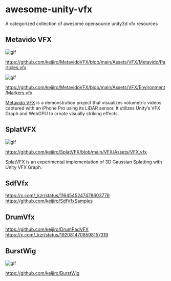 # awesome-unity-vfx

A categorized collection of awesome opensource unity3d vfx resources 


## Metavido VFX

![gif](https://github.com/user-attachments/assets/124a2b96-76d0-4e2a-8761-d2cc4ee1df72)

https://github.com/keijiro/MetavidoVFX/blob/main/Assets/VFX/Metavido/Particles.vfx

![gif](https://github.com/user-attachments/assets/078d9368-25ff-4fa8-99ed-0dbfadfc02b9)

https://github.com/keijiro/MetavidoVFX/blob/main/Assets/VFX/Environment/Markers.vfx


[Metavido VFX](https://github.com/keijiro/MetavidoVFX) is a demonstration project that visualizes volumetric videos captured
with an iPhone Pro using its LiDAR sensor. It utilizes Unity’s VFX Graph and WebGPU to
create visually striking effects.

## SplatVFX

![gif](https://github.com/keijiro/SplatVFX/assets/343936/2267b740-0b91-41e0-9036-5b07adae90e0)

https://github.com/keijiro/SplatVFX/blob/main/VFX/Assets/VFX.vfx

[SplatVFX](https://github.com/keijiro/SplatVFX) is an experimental implementation of 3D Gaussian Splatting with Unity VFX Graph. 

## SdfVfx

https://x.com/_kzr/status/1164545247478603776 
https://github.com/keijiro/SdfVfxSamples

## DrumVfx

https://github.com/keijiro/DrumPadVFX
https://x.com/_kzr/status/1920814708598157319

## BurstWig

![gif](https://i.imgur.com/z1HkqM2.gif)

https://github.com/keijiro/BurstWig
